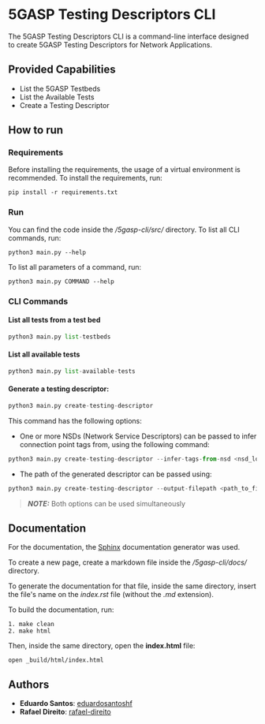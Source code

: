 # 5GASP Testing Descriptors CLI

The 5GASP Testing Descriptors CLI is a command-line interface designed to create 5GASP Testing Descriptors for Network Applications.

## Provided Capabilities

* List the 5GASP Testbeds
* List the Available Tests
* Create a Testing Descriptor

## How to run

### Requirements

Before installing the requirements, the usage of a virtual environment is recommended.
To install the requirements, run:

    pip install -r requirements.txt

### Run

You can find the code inside the */5gasp-cli/src/* directory.
To list all CLI commands, run:

    python3 main.py --help

To list all parameters of a command, run:

    python3 main.py COMMAND --help

### CLI Commands

#### List all tests from a test bed

```python
python3 main.py list-testbeds
```

#### List all available tests

```python
python3 main.py list-available-tests
```

#### Generate a testing descriptor:

```python
python3 main.py create-testing-descriptor
```

This command has the following options:

* One or more NSDs (Network Service Descriptors) can be passed to infer connection point tags from, using the following command:

```python
python3 main.py create-testing-descriptor --infer-tags-from-nsd <nsd_location>
```

* The path of the generated descriptor can be passed using:

```python
python3 main.py create-testing-descriptor --output-filepath <path_to_file>
```

> **_NOTE:_** Both options can be used simultaneously

## Documentation

For the documentation, the [Sphinx](https://www.sphinx-doc.org/en/master/) documentation generator was used.

To create a new page, create a markdown file inside the */5gasp-cli/docs/* directory.

To generate the documentation for that file, inside the same directory, insert the file's name on the *index.rst* file (without the *.md* extension).

To build the documentation, run:

    1. make clean
    2. make html

Then, inside the same directory, open the **index.html** file:

    open _build/html/index.html

## Authors
* **Eduardo Santos**: [eduardosantoshf](https://github.com/eduardosantoshf)
* **Rafael Direito**: [rafael-direito](https://github.com/rafael-direito)
